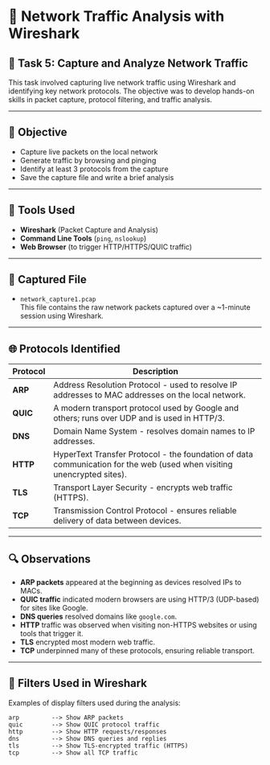 
# 🧪 Network Traffic Analysis with Wireshark

## 📁 Task 5: Capture and Analyze Network Traffic

This task involved capturing live network traffic using Wireshark and identifying key network protocols. The objective was to develop hands-on skills in packet capture, protocol filtering, and traffic analysis.

---

## 🎯 Objective

- Capture live packets on the local network
- Generate traffic by browsing and pinging
- Identify at least 3 protocols from the capture
- Save the capture file and write a brief analysis

---

## 🔧 Tools Used

- **Wireshark** (Packet Capture and Analysis)
- **Command Line Tools** (`ping`, `nslookup`)
- **Web Browser** (to trigger HTTP/HTTPS/QUIC traffic)

---

## 📸 Captured File

- `network_capture1.pcap`  
  This file contains the raw network packets captured over a ~1-minute session using Wireshark.

---

## 🌐 Protocols Identified

| Protocol | Description |
|----------|-------------|
| **ARP**  | Address Resolution Protocol - used to resolve IP addresses to MAC addresses on the local network. |
| **QUIC** | A modern transport protocol used by Google and others; runs over UDP and is used in HTTP/3. |
| **DNS**  | Domain Name System - resolves domain names to IP addresses. |
| **HTTP** | HyperText Transfer Protocol - the foundation of data communication for the web (used when visiting unencrypted sites). |
| **TLS**  | Transport Layer Security - encrypts web traffic (HTTPS). |
| **TCP**  | Transmission Control Protocol - ensures reliable delivery of data between devices. |

---

## 🔍 Observations

- **ARP packets** appeared at the beginning as devices resolved IPs to MACs.
- **QUIC traffic** indicated modern browsers are using HTTP/3 (UDP-based) for sites like Google.
- **DNS queries** resolved domains like `google.com`.
- **HTTP** traffic was observed when visiting non-HTTPS websites or using tools that trigger it.
- **TLS** encrypted most modern web traffic.
- **TCP** underpinned many of these protocols, ensuring reliable transport.

---

## 🧪 Filters Used in Wireshark

Examples of display filters used during the analysis:
```plaintext
arp         --> Show ARP packets
quic        --> Show QUIC protocol traffic
http        --> Show HTTP requests/responses
dns         --> Show DNS queries and replies
tls         --> Show TLS-encrypted traffic (HTTPS)
tcp         --> Show all TCP traffic
